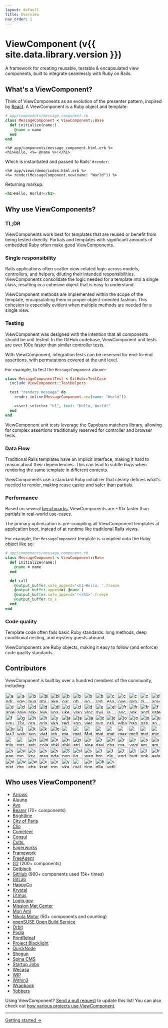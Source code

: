 ```yaml
---
layout: default
title: Overview
nav_order: 1
---
```


# ViewComponent (v{{ site.data.library.version }})

A framework for creating reusable, testable & encapsulated view components, built to integrate seamlessly with Ruby on Rails.

## What's a ViewComponent?

Think of ViewComponents as an evolution of the presenter pattern, inspired by [React](https://reactjs.org/docs/react-component.html). A ViewComponent is a Ruby object and template:

```ruby
# app/components/message_component.rb
class MessageComponent < ViewComponent::Base
  def initialize(name:)
    @name = name
  end
end
```

```erb
<%# app/components/message_component.html.erb %>
<h1>Hello, <%= @name %>!</h1>
```

Which is instantiated and passed to Rails' `#render`:

```erb
<%# app/views/demo/index.html.erb %>
<%= render(MessageComponent.new(name: "World")) %>
```

Returning markup:

```html
<h1>Hello, World!</h1>
```

## Why use ViewComponents?

### TL;DR

ViewComponents work best for templates that are reused or benefit from being tested directly. Partials and templates with significant amounts of embedded Ruby often make good ViewComponents.

### Single responsibility

Rails applications often scatter view-related logic across models, controllers, and helpers, diluting their intended responsibilities. ViewComponents consolidate the logic needed for a template into a single class, resulting in a cohesive object that is easy to understand.

ViewComponent methods are implemented within the scope of the template, encapsulating them in proper object-oriented fashion. This cohesion is especially evident when multiple methods are needed for a single view.

### Testing

ViewComponent was designed with the intention that all components should be unit tested. In the GitHub codebase, ViewComponent unit tests are over 100x faster than similar controller tests.

With ViewComponent, integration tests can be reserved for end-to-end assertions, with permutations covered at the unit level.

For example, to test the `MessageComponent` above:

```ruby
class MessageComponentTest < GitHub::TestCase
  include ViewComponent::TestHelpers

  test "renders message" do
    render_inline(MessageComponent.new(name: "World"))

    assert_selector "h1", text: "Hello, World!"
  end
end
```

ViewComponent unit tests leverage the Capybara matchers library, allowing for complex assertions traditionally reserved for controller and browser tests.

### Data Flow

Traditional Rails templates have an implicit interface, making it hard to reason about their dependencies. This can lead to subtle bugs when rendering the same template in different contexts.

ViewComponents use a standard Ruby initializer that clearly defines what's needed to render, making reuse easier and safer than partials.

### Performance

Based on several [benchmarks](https://github.com/viewcomponent/view_component/blob/main/performance/partial_benchmark.rb), ViewComponents are ~10x faster than partials in real-world use-cases.

The primary optimization is pre-compiling all ViewComponent templates at application boot, instead of at runtime like traditional Rails views.

For example, the `MessageComponent` template is compiled onto the Ruby object like so:

```ruby
# app/components/message_component.rb
class MessageComponent < ViewComponent::Base
  def initialize(name:)
    @name = name
  end

  def call
    @output_buffer.safe_append='<h1>Hello, '.freeze
    @output_buffer.append=( @name )
    @output_buffer.safe_append='!</h1>'.freeze
    @output_buffer.to_s
  end
end
```

### Code quality

Template code often fails basic Ruby standards: long methods, deep conditional nesting, and mystery guests abound.

ViewComponents are Ruby objects, making it easy to follow (and enforce) code quality standards.

## Contributors

ViewComponent is built by over a hundred members of the community, including:

<img src="https://avatars.githubusercontent.com/andrewjtait?s=64" alt="andrewjtait" width="32" />
<img src="https://avatars.githubusercontent.com/asgerb?s=64" alt="asgerb" width="32" />
<img src="https://avatars.githubusercontent.com/bbugh?s=64" alt="bbugh" width="32" />
<img src="https://avatars.githubusercontent.com/bigbigdoudou?s=64" alt="bigbigdoudou" width="32" />
<img src="https://avatars.githubusercontent.com/blakewilliams?s=64" alt="blakewilliams" width="32" />
<img src="https://avatars.githubusercontent.com/boardfish?s=64" alt="boardfish" width="32" />
<img src="https://avatars.githubusercontent.com/bobmaerten?s=64" alt="bobmaerten" width="32" />
<img src="https://avatars.githubusercontent.com/bpo?s=64" alt="bpo" width="32" />
<img src="https://avatars.githubusercontent.com/bradparker?s=64" alt="bradparker" width="32" />
<img src="https://avatars.githubusercontent.com/cesariouy?s=64" alt="cesariouy" width="32" />
<img src="https://avatars.githubusercontent.com/cover?s=64" alt="cover" width="32" />
<img src="https://avatars.githubusercontent.com/cpjmcquillan?s=64" alt="cpjmcquillan" width="32" />
<img src="https://avatars.githubusercontent.com/czj?s=64" alt="czj" width="32" />
<img src="https://avatars.githubusercontent.com/dani-sc?s=64" alt="dani-sc" width="32" />
<img src="https://avatars.githubusercontent.com/danieldiekmeier?s=64" alt="danieldiekmeier" width="32" />
<img src="https://avatars.githubusercontent.com/danielnc?s=64" alt="danielnc" width="32" />
<img src="https://avatars.githubusercontent.com/dark-panda?s=64" alt="dark-panda" width="32" />
<img src="https://avatars.githubusercontent.com/davekaro?s=64" alt="davekaro" width="32" />
<img src="https://avatars.githubusercontent.com/dixpac?s=64" alt="dixpac" width="32" />
<img src="https://avatars.githubusercontent.com/dukex?s=64" alt="dukex" width="32" />
<img src="https://avatars.githubusercontent.com/dylanatsmith?s=64" alt="dylanatsmith" width="32" />
<img src="https://avatars.githubusercontent.com/dylnclrk?s=64" alt="dylnclrk" width="32" />
<img src="https://avatars.githubusercontent.com/edwinthinks?s=64" alt="edwinthinks" width="32" />
<img src="https://avatars.githubusercontent.com/elia?s=64" alt="elia" width="32" />
<img src="https://avatars.githubusercontent.com/franco?s=64" alt="franco" width="32" />
<img src="https://avatars.githubusercontent.com/franks921?s=64" alt="franks921" width="32" />
<img src="https://avatars.githubusercontent.com/franzliedke?s=64" alt="franzliedke" width="32" />
<img src="https://avatars.githubusercontent.com/fsateler?s=64" alt="fsateler" width="32" />
<img src="https://avatars.githubusercontent.com/fugufish?s=64" alt="fugufish" width="32" />
<img src="https://avatars.githubusercontent.com/g13ydson?s=64" alt="g13ydson" width="32" />
<img src="https://avatars.githubusercontent.com/horacio?s=64" alt="horacio" width="32" />
<img src="https://avatars.githubusercontent.com/horiaradu?s=64" alt="horiaradu" width="32" />
<img src="https://avatars.githubusercontent.com/jacob-carlborg-apoex?s=64" alt="yykamei" width="32" />
<img src="https://avatars.githubusercontent.com/jaredcwhite?s=64" alt="jaredcwhite" width="32" />
<img src="https://avatars.githubusercontent.com/jasonswett?s=64" alt="jasonswett" width="32" />
<img src="https://avatars.githubusercontent.com/javierm?s=64" alt="javierm" width="32" />
<img src="https://avatars.githubusercontent.com/jcoyne?s=64" alt="jcoyne" width="32" />
<img src="https://avatars.githubusercontent.com/jensljungblad?s=64" alt="jensljungblad" width="32" />
<img src="https://avatars.githubusercontent.com/joelhawksley?s=64" alt="joelhawksley" width="32" />
<img src="https://avatars.githubusercontent.com/johannesengl?s=64" alt="johannesengl" width="32" />
<img src="https://avatars.githubusercontent.com/jonspalmer?s=64" alt="jonspalmer" width="32" />
<img src="https://avatars.githubusercontent.com/juanmanuelramallo?s=64" alt="juanmanuelramallo" width="32" />
<img src="https://avatars.githubusercontent.com/jules2689?s=64" alt="jules2689" width="32" />
<img src="https://avatars.githubusercontent.com/jwshuff?s=64" alt="jwshuff" width="32" />
<img src="https://avatars.githubusercontent.com/kaspermeyer?s=64" alt="kaspermeyer" width="32" />
<img src="https://avatars.githubusercontent.com/kylefox?s=64" alt="kylefox" width="32" />
<img src="https://avatars.githubusercontent.com/leighhalliday?s=64" alt="leighhalliday" width="32" />
<img src="https://avatars.githubusercontent.com/manuelpuyol?s=64" alt="manuelpuyol" width="32" />
<img src="https://avatars.githubusercontent.com/matheusrich?s=64" alt="matheusrich" width="32" />
<img src="https://avatars.githubusercontent.com/matt-yorkley?s=64" alt="Matt-Yorkley" width="32" />
<img src="https://avatars.githubusercontent.com/mattbrictson?s=64" alt="mattbrictson" width="32" />
<img src="https://avatars.githubusercontent.com/mattwr18?s=64" alt="mattwr18" width="32" />
<img src="https://avatars.githubusercontent.com/maxbeizer?s=64" alt="maxbeizer" width="32" />
<img src="https://avatars.githubusercontent.com/mellowfish?s=64" alt="mellowfish" width="32" />
<img src="https://avatars.githubusercontent.com/metade?s=64" alt="metade" width="32" />
<img src="https://avatars.githubusercontent.com/michaelem?s=64" alt="michaelem" width="32" />
<img src="https://avatars.githubusercontent.com/mixergtz?s=64" alt="mixergtz" width="32" />
<img src="https://avatars.githubusercontent.com/mrrooijen?s=64" alt="mrrooijen" width="32" />
<img src="https://avatars.githubusercontent.com/nashby?s=64" alt="nashby" width="32" />
<img src="https://avatars.githubusercontent.com/nicolas-brousse?s=64" alt="nicolas-brousse" width="32" />
<img src="https://avatars.githubusercontent.com/nielsslot?s=64" alt="nshki" width="32" />
<img src="https://avatars.githubusercontent.com/nshki?s=64" alt="nshki" width="32" />
<img src="https://avatars.githubusercontent.com/patrickarnett?s=64" alt="patrickarnett" width="32" />
<img src="https://avatars.githubusercontent.com/rainerborene?s=64" alt="rainerborene" width="32" />
<img src="https://avatars.githubusercontent.com/rdavid1099?s=64" alt="rdavid1099" width="32" />
<img src="https://avatars.githubusercontent.com/richardmarbach?s=64" alt="richardmarbach" width="32" />
<img src="https://avatars.githubusercontent.com/rmacklin?s=64" alt="rmacklin" width="32" />
<img src="https://avatars.githubusercontent.com/ryogift?s=64" alt="ryogift" width="32" />
<img src="https://avatars.githubusercontent.com/sammyhenningsson?s=64" alt="sammyhenningsson" width="32" />
<img src="https://avatars.githubusercontent.com/sampart?s=64" alt="sampart" width="32" />
<img src="https://avatars.githubusercontent.com/seanpdoyle?s=64" alt="seanpdoyle" width="32" />
<img src="https://avatars.githubusercontent.com/simonrand?s=64" alt="simonrand" width="32" />
<img src="https://avatars.githubusercontent.com/skryukov?s=64" alt="skryukov" width="32" />
<img src="https://avatars.githubusercontent.com/smashwilson?s=64" alt="smashwilson" width="32" />
<img src="https://avatars.githubusercontent.com/spdawson?s=64" alt="spdawson" width="32" />
<img src="https://avatars.githubusercontent.com/spone?s=64" alt="Spone" width="32" />
<img src="https://avatars.githubusercontent.com/stiig?s=64" alt="stiig" width="32" />
<img src="https://avatars.githubusercontent.com/swanson?s=64" alt="swanson" width="32" />
<img src="https://avatars.githubusercontent.com/tbroad-ramsey?s=64" alt="tbroad-ramsey" width="32" />
<img src="https://avatars.githubusercontent.com/tclem?s=64" alt="tclem" width="32" />
<img src="https://avatars.githubusercontent.com/tenderlove?s=64" alt="tenderlove" width="32" />
<img src="https://avatars.githubusercontent.com/thutterer?s=64" alt="thutterer" width="32" />
<img src="https://avatars.githubusercontent.com/tonkpils?s=64" alt="tonkpils" width="32" />
<img src="https://avatars.githubusercontent.com/traels?s=64" alt="traels" width="32" />
<img src="https://avatars.githubusercontent.com/vinistock?s=64" alt="vinistock" width="32" />
<img src="https://avatars.githubusercontent.com/wdrexler?s=64" alt="wdrexler" width="32" />
<img src="https://avatars.githubusercontent.com/websebdev?s=64" alt="websebdev" width="32" />
<img src="https://avatars.githubusercontent.com/xkraty?s=64" alt="xkraty" width="32" />
<img src="https://avatars.githubusercontent.com/xronos-i-am?s=64" alt="xronos-i-am" width="32" />
<img src="https://avatars.githubusercontent.com/yykamei?s=64" alt="yykamei" width="32" />
<img src="https://avatars.githubusercontent.com/matheuspolicamilo?s=64" alt="matheuspolicamilo" width="32" />
<img src="https://avatars.githubusercontent.com/erinnachen?s=64" alt="erinnachen" width="32" />
<img src="https://avatars.githubusercontent.com/ihollander?s=64" alt="ihollander" width="32" />
<img src="https://avatars.githubusercontent.com/svetlins?s=64" alt="svetlins" width="32" />

## Who uses ViewComponent?

* [Arrows](https://arrows.to/)
* [Aluuno](https://aluuno.com/)
* [Avo](https://avohq.io/)
* [Bearer](https://www.bearer.com/) (70+ components)
* [Brightline](https://hellobrightline.com)
* [City of Paris](https://www.paris.fr/)
* [Clio](https://www.clio.com/)
* [Cometeer](https://cometeer.com/)
* [Consul](https://consulproject.org/en/)
* [Cults.](https://cults3d.com/)
* [Eagerworks](https://eagerworks.com/)
* [Framework](https://frame.work/)
* [FreeAgent](https://www.freeagent.com)
* [G2](https://www.g2.com/) (200+ components)
* [Getblock](https://getblock.io/) 
* [GitHub](https://github.com/) (900+ components used 15k+ times)
* [GitLab](https://gitlab.com/)
* [HappyCo](https://happy.co)
* [Krystal](https://krystal.uk)
* [Litmus](https://litmus.engineering/)
* [Login.gov](https://github.com/18F/identity-idp)
* [Mission Met Center](https://www.missionmet.com/mission-met-center)
* [Mon Ami](https://www.monami.io)
* [Nikola Motor](https://www.nikolamotor.com/) (50+ components and counting)
* [openSUSE Open Build Service](https://openbuildservice.org/)
* [Orbit](https://orbit.love)
* [Podia](https://www.podia.com/)
* [PrintReleaf](https://www.printreleaf.com/)
* [Project Blacklight](http://projectblacklight.org/)
* [QuickNode](https://www.quicknode.com/)
* [Shogun](https://getshogun.com/)
* [Spina CMS](https://spinacms.com/)
* [Startup Jobs](https://startup.jobs/)
* [Wecasa](https://www.wecasa.fr/)
* [WIP](https://wip.co/)
* [Within3](https://www.within3.com/)
* [Wrapbook](https://wrapbook.com/)
* [Yobbers](https://www.yobbers.com/)

Using ViewComponent? [Send a pull request](https://github.com/viewcomponent/view_component/edit/main/docs/index.md) to update this list!
You can also check out [how various projects use ViewComponent](https://github.com/viewcomponent/view_component/network/dependents?package_id=UGFja2FnZS0xMDEwNjQxMzYx).

<hr />

[Getting started →](/guide/getting-started.html)
